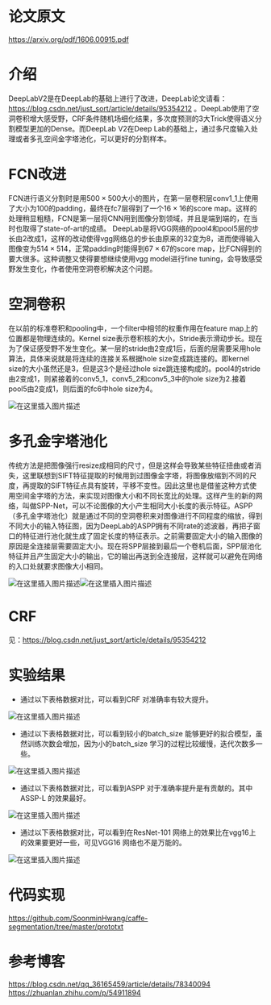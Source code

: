 # 论文原文
https://arxiv.org/pdf/1606.00915.pdf
# 介绍
DeepLabV2是在DeepLab的基础上进行了改进，DeepLab论文请看：https://blog.csdn.net/just_sort/article/details/95354212 。DeepLab使用了空洞卷积增大感受野，CRF条件随机场细化结果，多次度预测的3大Trick使得语义分割模型更加的Dense。而DeepLab V2在Deep Lab的基础上，通过多尺度输入处理或者多孔空间金字塔池化，可以更好的分割样本。
# FCN改进
FCN进行语义分割时是用$500\times500$大小的图片，在第一层卷积层conv1_1上使用了大小为100的padding，最终在fc7层得到了一个$16\times16$的score map。这样的处理稍显粗糙，FCN是第一层将CNN用到图像分割领域，并且是端到端的，在当时也取得了state-of-art的成绩。
DeepLab是将VGG网络的pool4和pool5层的步长由2改成1，这样的改动使得vgg网络总的步长由原来的32变为8，进而使得输入图像变为$514\times514$，正常padding时能得到$67\times67$的score map，比FCN得到的要大很多。这种调整又使得要想继续使用vgg model进行fine tuning，会导致感受野发生变化，作者使用空洞卷积解决这个问题。
# 空洞卷积
在以前的标准卷积和pooling中，一个filter中相邻的权重作用在feature map上的位置都是物理连续的。Kernel size表示卷积核的大小，Stride表示滑动步长。现在为了保证感受野不发生变化。某一层的stride由2变成1后，后面的层需要采用hole算法，具体来说就是将连续的连接关系根据hole size变成跳连接的。即kernel size的大小虽然还是3，但是这3个是经过hole size跳连接构成的。pool4的stride由2变成1，则紧接着的conv5_1，conv5_2和conv5_3中的hole size为2.接着pool5由2变成1，则后面的fc6中hole size为4。

![在这里插入图片描述](https://img-blog.csdnimg.cn/20190712140145154.png?x-oss-process=image/watermark,type_ZmFuZ3poZW5naGVpdGk,shadow_10,text_aHR0cHM6Ly9ibG9nLmNzZG4ubmV0L2p1c3Rfc29ydA==,size_16,color_FFFFFF,t_70)
# 多孔金字塔池化
传统方法是把图像强行resize成相同的尺寸，但是这样会导致某些特征扭曲或者消失，这里联想到SIFT特征提取的时候用到过图像金字塔，将图像放缩到不同的尺度，再提取的SIFT特征点具有旋转，平移不变性。因此这里也是借鉴这种方式使用空间金字塔的方法，来实现对图像大小和不同长宽比的处理。这样产生的新的网络，叫做SPP-Net，可以不论图像的大小产生相同大小长度的表示特征。ASPP（多孔金字塔池化）就是通过不同的空洞卷积来对图像进行不同程度的缩放，得到不同大小的输入特征图，因为DeepLab的ASPP拥有不同rate的滤波器，再把子窗口的特征进行池化就生成了固定长度的特征表示。之前需要固定大小的输入图像的原因是全连接层需要固定大小。现在将SPP层接到最后一个卷机后面，SPP层池化特征并且产生固定大小的输出，它的输出再送到全连接层，这样就可以避免在网络的入口处就要求图像大小相同。

![在这里插入图片描述](https://img-blog.csdnimg.cn/20190712150040455.png?x-oss-process=image/watermark,type_ZmFuZ3poZW5naGVpdGk,shadow_10,text_aHR0cHM6Ly9ibG9nLmNzZG4ubmV0L2p1c3Rfc29ydA==,size_16,color_FFFFFF,t_70)![在这里插入图片描述](https://img-blog.csdnimg.cn/20190712150109703.png?x-oss-process=image/watermark,type_ZmFuZ3poZW5naGVpdGk,shadow_10,text_aHR0cHM6Ly9ibG9nLmNzZG4ubmV0L2p1c3Rfc29ydA==,size_16,color_FFFFFF,t_70)
# CRF
见：https://blog.csdn.net/just_sort/article/details/95354212

# 实验结果

- 通过以下表格数据对比，可以看到CRF 对准确率有较大提升。 

![在这里插入图片描述](https://img-blog.csdnimg.cn/20190712151203718.png?x-oss-process=image/watermark,type_ZmFuZ3poZW5naGVpdGk,shadow_10,text_aHR0cHM6Ly9ibG9nLmNzZG4ubmV0L2p1c3Rfc29ydA==,size_16,color_FFFFFF,t_70)

- 通过以下表格数据对比，可以看到较小的batch_size 能够更好的拟合模型，虽然训练次数会增加，因为小的batch_size 学习的过程比较缓慢，迭代次数多一些。

![在这里插入图片描述](https://img-blog.csdnimg.cn/20190712151242389.png?x-oss-process=image/watermark,type_ZmFuZ3poZW5naGVpdGk,shadow_10,text_aHR0cHM6Ly9ibG9nLmNzZG4ubmV0L2p1c3Rfc29ydA==,size_16,color_FFFFFF,t_70)

- 通过以下表格数据对比，可以看到ASPP 对于准确率提升是有贡献的。其中ASSP-L 的效果最好。

![在这里插入图片描述](https://img-blog.csdnimg.cn/20190712151321562.png)

- 通过以下表格数据对比，可以看到在ResNet-101 网络上的效果比在vgg16上的效果要更好一些，可见VGG16 网络也不是万能的。 

![在这里插入图片描述](https://img-blog.csdnimg.cn/20190712151423518.png?x-oss-process=image/watermark,type_ZmFuZ3poZW5naGVpdGk,shadow_10,text_aHR0cHM6Ly9ibG9nLmNzZG4ubmV0L2p1c3Rfc29ydA==,size_16,color_FFFFFF,t_70)
# 代码实现
https://github.com/SoonminHwang/caffe-segmentation/tree/master/prototxt
# 参考博客
https://blog.csdn.net/qq_36165459/article/details/78340094
https://zhuanlan.zhihu.com/p/54911894